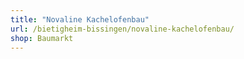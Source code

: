 ```yaml
---
title: "Novaline Kachelofenbau"
url: /bietigheim-bissingen/novaline-kachelofenbau/
shop: Baumarkt
---
```

